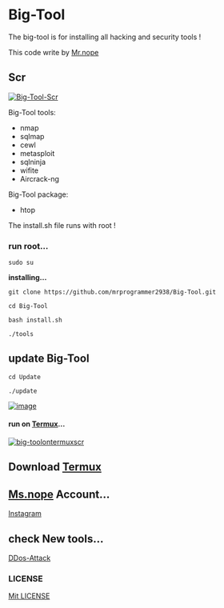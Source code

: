 # Big-Tool
The big-tool is for installing all hacking and security tools !

This code write by [Mr.nope](https://github.com/msprogrammer2938)

## Scr
[![Big-Tool-Scr](https://user-images.githubusercontent.com/78996423/124370947-e37e3580-dc91-11eb-9068-aa120789155e.jpeg)](https://github.com/mrprogrammer2938/Big-Tool)

Big-Tool tools:
- nmap
- sqlmap
- cewl
- metasploit
- sqlninja
- wifite
- Aircrack-ng

Big-Tool package:
- htop

The install.sh file runs with root !

### run root...
```
sudo su
```

**installing...**
```
git clone https://github.com/mrprogrammer2938/Big-Tool.git

cd Big-Tool

bash install.sh

./tools
```
## update Big-Tool
```
cd Update

./update
```

[![image](https://user-images.githubusercontent.com/78996423/116021528-9c564180-a65d-11eb-8752-8fc25b0394c8.png)](https://github.com/mrprogrammer2938/Big-Tool)

#### run on [Termux](https://wiki.termux.com/wiki/Main_Page)...
[![big-toolontermuxscr](https://user-images.githubusercontent.com/78996423/117602778-c2eca000-b166-11eb-844c-81656d1064a3.jpeg)](https://github.com/mrprogrammer2938/Big-Tool)

## Download [Termux](https://play.google.com/store/apps/details?id=com.termux&hl=en&gl=US)

## [Ms.nope](https://github.com/mrprogrammer2938) Account...
[Instagram](https://instagram.com/programmer2938)

## check New tools...
[DDos-Attack](https://github.com/mrprogrammer2938/DDos-Attack)

### LICENSE
[Mit LICENSE](https://github.com/mrprogrammer2938/Big-Tool/blob/master/LICENSE)
